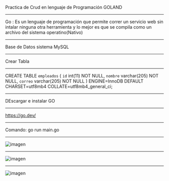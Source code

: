 Practica de Crud en lenguaje de Programación GOLAND
******************************************************************
Go : Es un lenguaje de programación que permite correr un servicio web sin intalar ninguna otra herramienta y lo mejor es que se compila como un archivo del sistema operatino(Nativo)
*******************************************************************
Base de Datos  sistema MySQL
****************************************************************
Crear Tabla
********************************************************************
CREATE TABLE `empleados` (
  `id` int(11) NOT NULL,
  `nombre` varchar(205) NOT NULL,
  `correo` varchar(205) NOT NULL
) ENGINE=InnoDB DEFAULT CHARSET=utf8mb4 COLLATE=utf8mb4_general_ci;
*****************************************************************************
DEscargar e instalar GO
*****************************************************************************
https://go.dev/
**********************************************************************************
Comando: go run main.go
***********************************************************************************
![imagen](https://github.com/user-attachments/assets/f104453e-0e47-40e4-9393-a6cab765b631)
********************************************************************************************
![imagen](https://github.com/user-attachments/assets/f9cf0458-fb7b-417e-93b1-8e38e886a4ab)
************************************************************************************************
![imagen](https://github.com/user-attachments/assets/46746a14-5bea-43b7-ad72-365833b24ff2)


